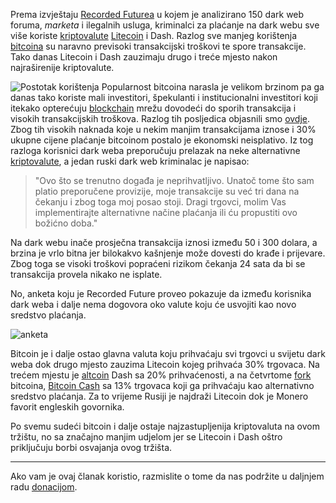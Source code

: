Prema izvještaju [Recorded Futurea][rf] u kojem je analizirano 150 dark web foruma, _marketa_ i ilegalnih usluga, kriminalci za plaćanje na dark webu sve više koriste [kriptovalute][cc] [Litecoin][ltc] i Dash. Razlog sve manjeg korištenja [bitcoina][btc] su naravno previsoki transakcijski troškovi te spore transakcije. Tako danas Litecoin i Dash zauzimaju drugo i treće mjesto nakon najraširenije kriptovalute.

![Postotak korištenja](https://bitfalls.com/wp-content/uploads/2018/02/unnamed-file.bmp)
Popularnost bitcoina narasla je velikom brzinom pa ga danas tako koriste mali investitori, špekulanti i institucionalni investitori koji itekako opterećuju [blockchain][bc] mrežu dovodeći do sporih transakcija i visokih transakcijskih troškova. Razlog tih posljedica objasnili smo [ovdje][link]. Zbog tih visokih naknada koje u nekim manjim transakcijama iznose i 30% ukupne cijene plaćanje bitcoinom postalo je ekonomski neisplativo. Iz tog razloga korisnici dark weba preporučuju prelazak na neke alternativne [kriptovalute][cc], a jedan ruski dark web kriminalac je napisao: 

> "Ovo što se trenutno događa je neprihvatljivo. Unatoč tome što sam platio preporučene provizije, moje transakcije su već tri dana na čekanju i zbog toga moj posao stoji. Dragi trgovci, molim Vas implementirajte alternativne načine plaćanja ili ću propustiti ovo božićno doba."

Na dark webu inače prosječna transakcija iznosi između 50 i 300 dolara, a brzina je vrlo bitna jer bilokakvo kašnjenje može dovesti do krađe i prijevare. Zbog toga se visoki troškovi popraćeni rizikom čekanja 24 sata da bi se transakcija provela nikako ne isplate.

No, anketa koju je Recorded Future proveo pokazuje da između korisnika dark weba i dalje nema dogovora oko valute koju će usvojiti kao novo sredstvo plaćanja.

![anketa](https://bitfalls.com/wp-content/uploads/2018/02/poll.bmp)

Bitcoin je i dalje ostao glavna valuta koju prihvaćaju svi trgovci u svijetu dark weba dok drugo mjesto zauzima Litecoin kojeg prihvaća 30% trgovaca. Na trećem mjestu je [altcoin][alt] Dash sa 20% prihvaćenosti, a na četvrtome [fork][fork] bitcoina, [Bitcoin Cash][bch] sa 13% trgovaca koji ga prihvaćaju kao alternativno sredstvo plaćanja. Za to vrijeme Rusiji je najdraži Litecoin dok je Monero favorit engleskih govornika.

Po svemu sudeći bitcoin i dalje ostaje najzastupljenija kriptovaluta na ovom tržištu, no sa značajno manjim udjelom jer se Litecoin i Dash oštro priključuju borbi osvajanja ovog tržišta.

---

Ako vam je ovaj članak koristio, razmislite o tome da nas podržite u daljnjem radu [donacijom][donate].

[donate]: https://bitfalls.com/hr/donate 
[rf]: https://go.recordedfuture.com/hubfs/reports/cta-2018-0208.pdf
[cc]: https://bitfalls.com/hr/2017/08/20/cryptocurrency/
[bc]: https://bitfalls.com/hr/2017/08/20/blockchain-explained-blockchain-works/
[ltc]: https://bitfalls.com/hr/2017/12/16/get-started-litecoin/
[btc]: https://bitfalls.com/hr/2017/09/01/send-receive-bitcoin/
[bch]: https://bitfalls.com/hr/2017/10/24/bitcoin-forks-bitcoin-gold-scam-stay-safe/
[fork]: https://bitfalls.com/hr/glossary/#fork
[link]: https://bitfalls.com/hr/2017/12/26/bitcoin-can-never-digital-gold/
[alt]: https://bitfalls.com/hr/glossary/#alt-coins


